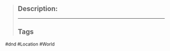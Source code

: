 > ## Description:
>
> ______________________________________________________________________
>
> ## Tags

#dnd #Location #World
